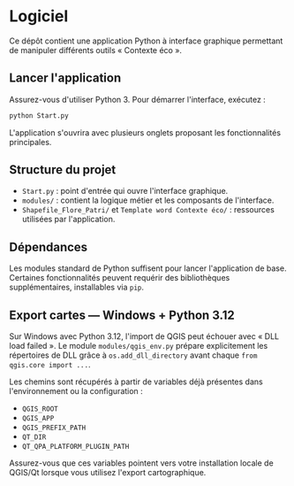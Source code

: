 # Logiciel

Ce dépôt contient une application Python à interface graphique permettant de manipuler différents outils « Contexte éco ».

## Lancer l'application

Assurez-vous d'utiliser Python 3. Pour démarrer l'interface, exécutez :

```bash
python Start.py
```

L'application s'ouvrira avec plusieurs onglets proposant les fonctionnalités principales.

## Structure du projet

- `Start.py` : point d'entrée qui ouvre l'interface graphique.
- `modules/` : contient la logique métier et les composants de l'interface.
- `Shapefile_Flore_Patri/` et `Template word Contexte éco/` : ressources utilisées par l'application.

## Dépendances

Les modules standard de Python suffisent pour lancer l'application de base. Certaines fonctionnalités peuvent requérir des bibliothèques supplémentaires, installables via `pip`.

## Export cartes — Windows + Python 3.12

Sur Windows avec Python 3.12, l'import de QGIS peut échouer avec « DLL load failed ». Le module `modules/qgis_env.py` prépare explicitement les répertoires de DLL grâce à `os.add_dll_directory` avant chaque `from qgis.core import ...`.

Les chemins sont récupérés à partir de variables déjà présentes dans l'environnement ou la configuration :

- `QGIS_ROOT`
- `QGIS_APP`
- `QGIS_PREFIX_PATH`
- `QT_DIR`
- `QT_QPA_PLATFORM_PLUGIN_PATH`

Assurez-vous que ces variables pointent vers votre installation locale de QGIS/Qt lorsque vous utilisez l'export cartographique.

